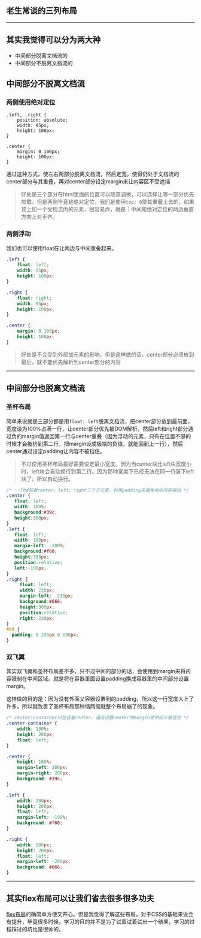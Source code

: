 ## 老生常谈的三列布局

---

## 其实我觉得可以分为两大种

- 中间部分脱离文档流的
- 中间部分不脱离文档流的


## 中间部分不脱离文档流

### 两侧使用绝对定位

```
.left, .right {
	position: absolute;
	width: 95px;
	height: 100px;
}

.center {
	margin: 0 100px;
	height: 100px;
}
```

通过这种方式，使左右两部分脱离文档流，然后定宽，使得仍处于文档流的center部分与其重叠，再对center部分设定margin来让内容区不受遮挡

> 好处是三个部分在html里面的位置可以随意调换，可以选择让哪一部分优先加载。但是两侧毕竟是绝对定位，我们是使用`top: 0`使其重叠上去的，如果顶上加一个文档流内的元素，很容易炸，就是：中间和绝对定位的两边垂直方向上对不齐。

### 两侧浮动

我们也可以使用float在让两边与中间重叠起来。

```css
.left {
	float: left;
	width: 95px;
	height: 100px;
}

.right {
	float: right;
	width: 95px;
	height: 100px;
}

.center {
	margin: 0 100px;
	height: 100px;
}
```


> 好处是不会受到外部加元素的影响，但是这样做的话，center部分必须放到最后。就不能优先解析到center部分的内容

---

## 中间部分也脱离文档流

### 圣杯布局

简单来说就是三部分都是用`float: left`脱离文档流，把center部分放到最前面，宽度设为100%占满一行，让center部分优先被DOM解析，然后left和right部分通过负的margin值返回第一行与center重叠（因为浮动的元素，只有在位置不够的时候才会被挤到第二行，把margin设成极端的负值，就能回到上一行），然后center通过设定padding让内容不被挡住。

> 不过使用圣杯布局最好需要设定最小宽度。因为当center块比left块宽度小时，left块会自动换行到第二行。因为那种宽度下已经无法在同一行装下left块了，所以自动换行。


```css
/* 一个bd包着center，left，right三个子元素，利用padding来避免中间内容被挡 */
.center {
   float: left;
   width: 100%;
   background:#39c;
   height:300px;
}
.left {
   float: left;
   width: 190px;
   margin-left: -100%;
   background:#f60;
   height:300px;
   position:relative;
   left:-190px;
}
.right {
     float: left;
     width: 230px;
     margin-left: -230px;
     background:#666;
     height:300px;
     position:relative;
     right:-230px;
}
#bd {
  padding: 0 230px 0 190px;
}
```

### 双飞翼

其实双飞翼和圣杯布局差不多，只不过中间的部分的话，会使用到margin来将内容限制在中间区域。就是将在容器里面设置padding换成容器里的中间部分设置margin。

这样做的目的是：因为没有外面父容器设置到的padding，所以这一行宽度大上了许多，所以就改善了圣杯布局那种缩两缩就整个布局崩了的现象。

```css
/* center-container只包含着center，通过设置center的margin使中间不被遮住 */
.center-container {
    width: 100%;
    height: 200px;
    float: left;
}

.center {
    height: 100%;
    margin-left: 200px;
    margin-right: 200px;
    background: #39c;
}

.left {
    width: 200px;
    height: 200px;
    float: left;
    margin-left: -100%;
    background: #f60;
}

.right {
    width: 200px;
    height: 200px;
    float: left;
    margin-left: -200px;
    background: #666;
}
```

---

## 其实flex布局可以让我们省去很多很多功夫

[flex布局](http://www.ruanyifeng.com/blog/2015/07/flex-grammar.html)的确简单方便又开心。但是我觉得了解这些布局，对于CSS的基础来说会有提升，毕竟很多时候，学习的目的并不是为了试着试着试出一个结果，学习的过程踩过的坑也是很帅的。
